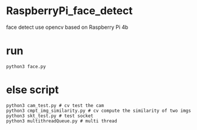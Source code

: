 # RaspberryPi_face_detect
face detect use opencv based on Raspberry Pi 4b
# run
```
python3 face.py
```
# else script
```
python3 cam_test.py # cv test the cam
python3 cmpt_img_similarity.py # cv compute the similarity of two imgs
python3 skt_test.py # test socket
python3 multithreadQueue.py # multi thread
```